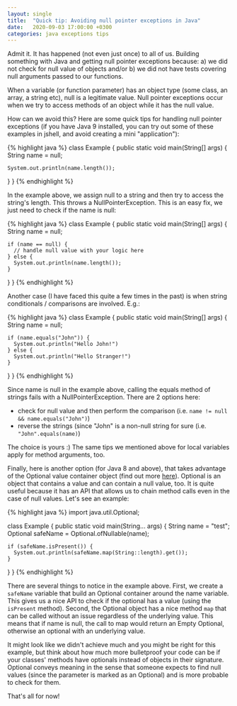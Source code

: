 ```yaml
---
layout: single
title:  "Quick tip: Avoiding null pointer exceptions in Java"
date:   2020-09-03 17:00:00 +0300
categories: java exceptions tips
---
```

Admit it. It has happened (not even just once) to all of us. Building something with Java and getting null pointer exceptions because: a) we did not check for null value of objects and/or b) we did not have tests covering null arguments passed to our functions.

When a variable (or function parameter) has an object type (some class, an array, a string etc), null is a legitimate value. Null pointer exceptions occur when we try to access methods of an object while it has the null value.

How can we avoid this? Here are some quick tips for handling null pointer exceptions (if you have Java 9 installed, you can try out some of these examples in jshell, and avoid creating a mini "application"):

{% highlight java %}
class Example {
  public static void main(String[] args) {
    String name = null;

    System.out.println(name.length());
  }
}
{% endhighlight %}

In the example above, we assign null to a string and then try to access the string's length. This throws a NullPointerException. This is an easy fix, we just need to check if the name is null:

{% highlight java %}
class Example {
  public static void main(String[] args) {
    String name = null;

    if (name == null) {
      // handle null value with your logic here
    } else {
      System.out.println(name.length());
    } 
  }
}
{% endhighlight %}

Another case (I have faced this quite a few times in the past) is when string conditionals / comparisons are involved. E.g.:

{% highlight java %}
class Example {
  public static void main(String[] args) {
    String name = null;

    if (name.equals("John")) {
      System.out.println("Hello John!")
    } else {
      System.out.println("Hello Stranger!")
    }
  }
}
{% endhighlight %}

Since name is null in the example above, calling the equals method of strings fails with a NullPointerException. There are 2 options here:

* check for null value and then perform the comparison (i.e. ```name != null && name.equals("John")```)
* reverse the strings (since "John" is a non-null string for sure (i.e. ```"John".equals(name)```)

The choice is yours :) The same tips we mentioned above for local variables apply for method arguments, too.

Finally, here is another option (for Java 8 and above), that takes advantage of the Optional value container object (find out more <a href="https://docs.oracle.com/javase/8/docs/api/java/util/Optional.html" target="_blank" rel="nofollow noopener">here</a>). Optional is an object that contains a value and can contain a null value, too. It is quite useful because it has an API that allows us to chain method calls even in the case of null values. Let's see an example:

{% highlight java %}
import java.util.Optional;

class Example {
  public static void main(String... args) {
    String name = "test";
    Optional<String> safeName = Optional.ofNullable(name);

    if (safeName.isPresent()) {
      System.out.println(safeName.map(String::length).get());
    }
  }
}
{% endhighlight %}

There are several things to notice in the example above. First, we create a ```safeName``` variable that build an Optional container around the name variable. This gives us a nice API to check if the optional has a value (using the ```isPresent``` method). Second, the Optional object has a nice method ```map``` that can be called without an issue regardless of the underlying value. This means that if name is null, the call to map would return an Empty Optional, otherwise an optional with an underlying value.

It might look like we didn't achieve much and you might be right for this example, but think about how much more bulletproof your code can be if your classes' methods have optionals instead of objects in their signature. Optional conveys meaning in the sense that someone expects to find null values (since the parameter is marked as an Optional) and is more probable to check for them.

That's all for now!


